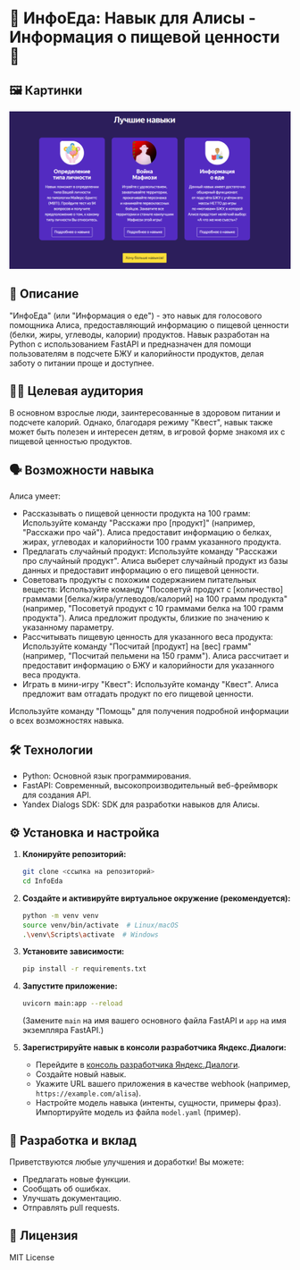 # 🍎 ИнфоЕда: Навык для Алисы - Информация о пищевой ценности 🥦

## 🖼 Картинки

<div>
  <img src='readme resources/5.png' />
</div>

## 📝 Описание

"ИнфоЕда" (или "Информация о еде") - это навык для голосового помощника Алиса, предоставляющий информацию о пищевой ценности (белки, жиры, углеводы, калории) продуктов.  Навык разработан на Python с использованием FastAPI и предназначен для помощи пользователям в подсчете БЖУ и калорийности продуктов, делая заботу о питании проще и доступнее.

## 🧑‍🍳 Целевая аудитория

В основном взрослые люди, заинтересованные в здоровом питании и подсчете калорий.  Однако, благодаря режиму "Квест", навык также может быть полезен и интересен детям, в игровой форме знакомя их с пищевой ценностью продуктов.

## 🗣️ Возможности навыка

Алиса умеет:

*   Рассказывать о пищевой ценности продукта на 100 грамм: Используйте команду "Расскажи про [продукт]" (например, "Расскажи про чай").  Алиса предоставит информацию о белках, жирах, углеводах и калорийности 100 грамм указанного продукта.
*   Предлагать случайный продукт: Используйте команду "Расскажи про случайный продукт". Алиса выберет случайный продукт из базы данных и предоставит информацию о его пищевой ценности.
*   Советовать продукты с похожим содержанием питательных веществ: Используйте команду "Посоветуй продукт с [количество] граммами [белка/жира/углеводов/калорий] на 100 грамм продукта" (например, "Посоветуй продукт с 10 граммами белка на 100 грамм продукта"). Алиса предложит продукты, близкие по значению к указанному параметру.
*   Рассчитывать пищевую ценность для указанного веса продукта: Используйте команду "Посчитай [продукт] на [вес] грамм" (например, "Посчитай пельмени на 150 грамм"). Алиса рассчитает и предоставит информацию о БЖУ и калорийности для указанного веса продукта.
*   Играть в мини-игру "Квест": Используйте команду "Квест". Алиса предложит вам отгадать продукт по его пищевой ценности.

Используйте команду "Помощь" для получения подробной информации о всех возможностях навыка.

## 🛠️ Технологии

*   Python: Основной язык программирования.
*   FastAPI: Современный, высокопроизводительный веб-фреймворк для создания API.
*   Yandex Dialogs SDK: SDK для разработки навыков для Алисы.

## ⚙️ Установка и настройка

1.  **Клонируйте репозиторий:**

    ```bash
    git clone <ссылка на репозиторий>
    cd InfoEda
    ```

2.  **Создайте и активируйте виртуальное окружение (рекомендуется):**

    ```bash
    python -m venv venv
    source venv/bin/activate  # Linux/macOS
    .\venv\Scripts\activate  # Windows
    ```

3.  **Установите зависимости:**

    ```bash
    pip install -r requirements.txt
    ```


4.  **Запустите приложение:**

    ```bash
    uvicorn main:app --reload
    ```

    (Замените `main` на имя вашего основного файла FastAPI и `app` на имя экземпляра FastAPI.)

5.  **Зарегистрируйте навык в консоли разработчика Яндекс.Диалоги:**

    *   Перейдите в [консоль разработчика Яндекс.Диалоги](https://dialogs.yandex.ru/).
    *   Создайте новый навык.
    *   Укажите URL вашего приложения в качестве webhook (например, `https://example.com/alisa`).
    *   Настройте модель навыка (интенты, сущности, примеры фраз).  Импортируйте модель из файла `model.yaml` (пример).

## 🤝 Разработка и вклад

Приветствуются любые улучшения и доработки! Вы можете:

*   Предлагать новые функции.
*   Сообщать об ошибках.
*   Улучшать документацию.
*   Отправлять pull requests.

## 📜 Лицензия

MIT License
